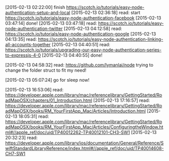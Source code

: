 [2015-02-13 02:22:00] finish https://scotch.io/tutorials/easy-node-authentication-setup-and-local
[2015-02-13 02:36:18] read: start https://scotch.io/tutorials/easy-node-authentication-facebook
[2015-02-13 03:47:14] done!
[2015-02-13 03:47:18] read: https://scotch.io/tutorials/easy-node-authentication-twitter
[2015-02-13 04:12:58] read: https://scotch.io/tutorials/easy-node-authentication-google
[2015-02-13 04:13:35] read: https://scotch.io/tutorials/easy-node-authentication-linking-all-accounts-together
[2015-02-13 04:40:51] read: https://scotch.io/tutorials/upgrading-our-easy-node-authentication-series-to-expressjs-4-0
[2015-02-13 04:40:55] done!

[2015-02-13 04:58:32] read: https://github.com/lymanlai/node
trying to change the folder struct to fit my need!

[2015-02-13 05:07:24] go for sleep now!

[2015-02-13 16:53:06] read: https://developer.apple.com/library/mac/referencelibrary/GettingStarted/RoadMapOSX/chapters/01_Introduction.html
[2015-02-13 17:16:57] read: https://developer.apple.com/library/mac/referencelibrary/GettingStarted/RoadMapOSX/books/RM_YourFirstApp_Mac/Articles/Introduction.html
[2015-02-13 18:05:31] read: https://developer.apple.com/library/mac/referencelibrary/GettingStarted/RoadMapOSX/books/RM_YourFirstApp_Mac/Articles/ConfiguringtheWindow.html#//apple_ref/doc/uid/TP40012262-TP40012101-CH3-SW1
[2015-02-13 20:32:23] read: https://developer.apple.com/library/ios/documentation/General/Reference/SwiftStandardLibraryReference/index.html#//apple_ref/doc/uid/TP40014608-CH7-SW1